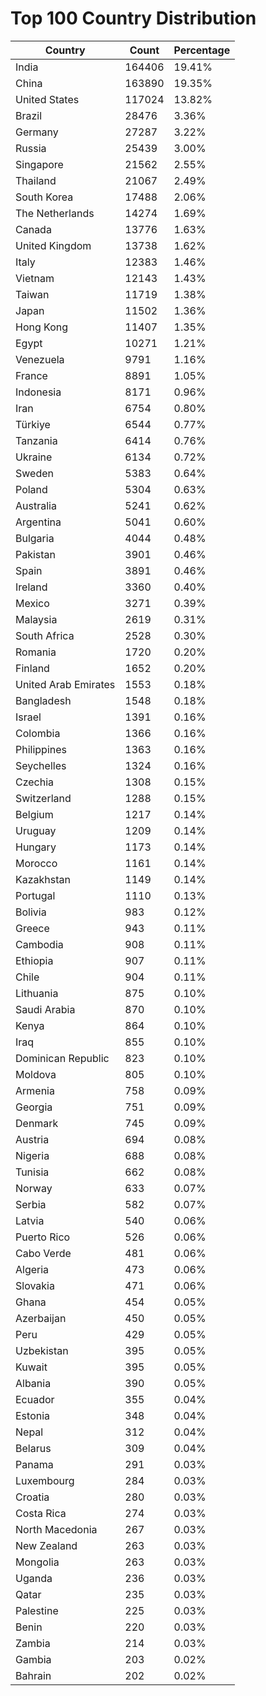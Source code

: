 # Top 100 Country Distribution
| Country | Count | Percentage |
|----|----|----|
| India | 164406 | 19.41% |
| China | 163890 | 19.35% |
| United States | 117024 | 13.82% |
| Brazil | 28476 | 3.36% |
| Germany | 27287 | 3.22% |
| Russia | 25439 | 3.00% |
| Singapore | 21562 | 2.55% |
| Thailand | 21067 | 2.49% |
| South Korea | 17488 | 2.06% |
| The Netherlands | 14274 | 1.69% |
| Canada | 13776 | 1.63% |
| United Kingdom | 13738 | 1.62% |
| Italy | 12383 | 1.46% |
| Vietnam | 12143 | 1.43% |
| Taiwan | 11719 | 1.38% |
| Japan | 11502 | 1.36% |
| Hong Kong | 11407 | 1.35% |
| Egypt | 10271 | 1.21% |
| Venezuela | 9791 | 1.16% |
| France | 8891 | 1.05% |
| Indonesia | 8171 | 0.96% |
| Iran | 6754 | 0.80% |
| Türkiye | 6544 | 0.77% |
| Tanzania | 6414 | 0.76% |
| Ukraine | 6134 | 0.72% |
| Sweden | 5383 | 0.64% |
| Poland | 5304 | 0.63% |
| Australia | 5241 | 0.62% |
| Argentina | 5041 | 0.60% |
| Bulgaria | 4044 | 0.48% |
| Pakistan | 3901 | 0.46% |
| Spain | 3891 | 0.46% |
| Ireland | 3360 | 0.40% |
| Mexico | 3271 | 0.39% |
| Malaysia | 2619 | 0.31% |
| South Africa | 2528 | 0.30% |
| Romania | 1720 | 0.20% |
| Finland | 1652 | 0.20% |
| United Arab Emirates | 1553 | 0.18% |
| Bangladesh | 1548 | 0.18% |
| Israel | 1391 | 0.16% |
| Colombia | 1366 | 0.16% |
| Philippines | 1363 | 0.16% |
| Seychelles | 1324 | 0.16% |
| Czechia | 1308 | 0.15% |
| Switzerland | 1288 | 0.15% |
| Belgium | 1217 | 0.14% |
| Uruguay | 1209 | 0.14% |
| Hungary | 1173 | 0.14% |
| Morocco | 1161 | 0.14% |
| Kazakhstan | 1149 | 0.14% |
| Portugal | 1110 | 0.13% |
| Bolivia | 983 | 0.12% |
| Greece | 943 | 0.11% |
| Cambodia | 908 | 0.11% |
| Ethiopia | 907 | 0.11% |
| Chile | 904 | 0.11% |
| Lithuania | 875 | 0.10% |
| Saudi Arabia | 870 | 0.10% |
| Kenya | 864 | 0.10% |
| Iraq | 855 | 0.10% |
| Dominican Republic | 823 | 0.10% |
| Moldova | 805 | 0.10% |
| Armenia | 758 | 0.09% |
| Georgia | 751 | 0.09% |
| Denmark | 745 | 0.09% |
| Austria | 694 | 0.08% |
| Nigeria | 688 | 0.08% |
| Tunisia | 662 | 0.08% |
| Norway | 633 | 0.07% |
| Serbia | 582 | 0.07% |
| Latvia | 540 | 0.06% |
| Puerto Rico | 526 | 0.06% |
| Cabo Verde | 481 | 0.06% |
| Algeria | 473 | 0.06% |
| Slovakia | 471 | 0.06% |
| Ghana | 454 | 0.05% |
| Azerbaijan | 450 | 0.05% |
| Peru | 429 | 0.05% |
| Uzbekistan | 395 | 0.05% |
| Kuwait | 395 | 0.05% |
| Albania | 390 | 0.05% |
| Ecuador | 355 | 0.04% |
| Estonia | 348 | 0.04% |
| Nepal | 312 | 0.04% |
| Belarus | 309 | 0.04% |
| Panama | 291 | 0.03% |
| Luxembourg | 284 | 0.03% |
| Croatia | 280 | 0.03% |
| Costa Rica | 274 | 0.03% |
| North Macedonia | 267 | 0.03% |
| New Zealand | 263 | 0.03% |
| Mongolia | 263 | 0.03% |
| Uganda | 236 | 0.03% |
| Qatar | 235 | 0.03% |
| Palestine | 225 | 0.03% |
| Benin | 220 | 0.03% |
| Zambia | 214 | 0.03% |
| Gambia | 203 | 0.02% |
| Bahrain | 202 | 0.02% |
